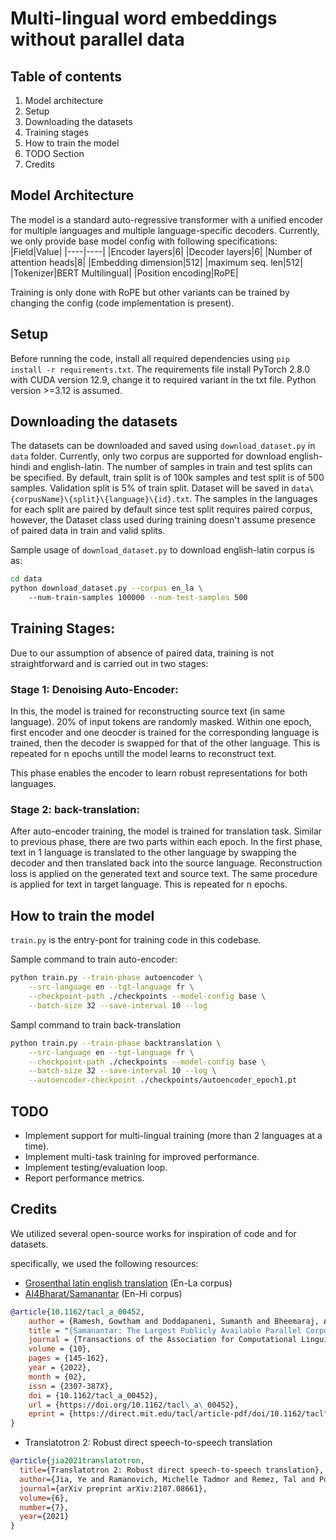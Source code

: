 # Multi-lingual word embeddings without parallel data

## Table of contents
<ol>
    <li>Model architecture</li>
    <li>Setup</li>
    <li>Downloading the datasets</li>
    <li>Training stages</li>
    <!-- <li>Important files</li> -->
    <li>How to train the model</li>
    <li>TODO Section</li>
    <li>Credits</li>
</ol>

## Model Architecture
The model is a standard auto-regressive transformer with a unified encoder for multiple languages and multiple language-specific decoders. 
Currently, we only provide base model config with following specifications:
|Field|Value|
|----|----|
|Encoder layers|6|
|Decoder layers|6|
|Number of attention heads|8|
|Embedding dimension|512|
|maximum seq. len|512|
|Tokenizer|BERT Multilingual|
|Position encoding|RoPE|


Training is only done with RoPE but other variants can be trained by changing the config (code implementation is present).

## Setup
Before running the code, install all required dependencies using `pip install -r requirements.txt`. The requirements file install PyTorch 2.8.0 with CUDA version 12.9, change it to required variant in the txt file. Python version >=3.12 is assumed.

## Downloading the datasets
The datasets can be downloaded and saved using `download_dataset.py` in `data` folder. Currently, only two corpus are supported for download english-hindi and english-latin. The number of samples in train and test splits can be specified. By default, train split is of 100k samples and test split is of 500 samples. Validation split is 5% of train split. Dataset will be saved in `data\{corpusName}\{split}\{language}\{id}.txt`. The samples in the languages for each split are paired by default since test split requires paired corpus, however, the Dataset class used during training doesn't assume presence of paired data in train and valid splits. 

Sample usage of `download_dataset.py` to download english-latin corpus is as:
```bash
cd data
python download_dataset.py --corpus en_la \ 
    --num-train-samples 100000 --num-test-samples 500
```

## Training Stages:
Due to our assumption of absence of paired data, training is not straightforward and is carried out in two stages:

### Stage 1: Denoising Auto-Encoder:
In this, the model is trained for reconstructing source text (in same language). 20% of input tokens are randomly masked. Within one epoch, first encoder and one deocder is trained for the corresponding language is trained, then the decoder is swapped for that of the other language. This is repeated for n epochs untill the model learns to reconstruct text. 

This phase enables the encoder to learn robust representations for both languages.

### Stage 2: back-translation:
After auto-encoder training, the model is trained for translation task.
Similar to previous phase, there are two parts within each epoch. In the first phase, text in 1 language is translated to the other language by swapping the decoder and then translated back into the source language. Reconstruction loss is applied on the generated text and source text. The same procedure is applied for text in target language. This is repeated for n epochs.

## How to train the model
`train.py` is the entry-pont for training code in this codebase.

Sample command to train auto-encoder:
```bash
python train.py --train-phase autoencoder \
    --src-language en --tgt-language fr \
    --checkpoint-path ./checkpoints --model-config base \
    --batch-size 32 --save-interval 10 --log
```

Sampl command to train back-translation
```bash
python train.py --train-phase backtranslation \
    --src-language en --tgt-language fr \
    --checkpoint-path ./checkpoints --model-config base \
    --batch-size 32 --save-interval 10 --log \
    --autoencoder-checkpoint ./checkpoints/autoencoder_epoch1.pt
```

## TODO
* Implement support for multi-lingual training (more than 2 languages at a time).
* Implement multi-task training for improved performance.
* Implement testing/evaluation loop.
* Report performance metrics.

## Credits
We utilized several open-source works for inspiration of code and for datasets.

specifically, we used the following resources:
* <a href="https://huggingface.co/datasets/grosenthal/latin_english_translation">Grosenthal latin english translation</a> (En-La corpus)
* <a href="https://huggingface.co/datasets/ai4bharat/samanantar">AI4Bharat/Samanantar</a> (En-Hi corpus)
```bibtex
@article{10.1162/tacl_a_00452,
    author = {Ramesh, Gowtham and Doddapaneni, Sumanth and Bheemaraj, Aravinth and Jobanputra, Mayank and AK, Raghavan and Sharma, Ajitesh and Sahoo, Sujit and Diddee, Harshita and J, Mahalakshmi and Kakwani, Divyanshu and Kumar, Navneet and Pradeep, Aswin and Nagaraj, Srihari and Deepak, Kumar and Raghavan, Vivek and Kunchukuttan, Anoop and Kumar, Pratyush and Khapra, Mitesh Shantadevi},
    title = "{Samanantar: The Largest Publicly Available Parallel Corpora Collection for 11 Indic Languages}",
    journal = {Transactions of the Association for Computational Linguistics},
    volume = {10},
    pages = {145-162},
    year = {2022},
    month = {02},
    issn = {2307-387X},
    doi = {10.1162/tacl_a_00452},
    url = {https://doi.org/10.1162/tacl\_a\_00452},
    eprint = {https://direct.mit.edu/tacl/article-pdf/doi/10.1162/tacl\_a\_00452/1987010/tacl\_a\_00452.pdf},
}
```
* Translatotron 2: Robust direct speech-to-speech translation
```bibtex
@article{jia2021translatotron,
  title={Translatotron 2: Robust direct speech-to-speech translation},
  author={Jia, Ye and Ramanovich, Michelle Tadmor and Remez, Tal and Pomerantz, Roi},
  journal={arXiv preprint arXiv:2107.08661},
  volume={6},
  number={7},
  year={2021}
}
```